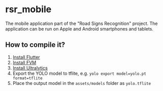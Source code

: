 # rsr_mobile

The mobile application part of the "Road Signs Recognition" project.
The application can be run on Apple and Android smartphones and tablets.

## How to compile it?
1. [Install Flutter](https://docs.flutter.dev/get-started/install)
2. [Install FVM](https://fvm.app/docs/getting_started/installation/)
2. [Install Ultralytics](https://docs.ultralytics.com/quickstart/)
3. Export the YOLO model to tflite, e.g. `yolo export model=yolo.pt format=tflite`
4. Place the output model in the `assets/models` folder as `yolo.tflite`
